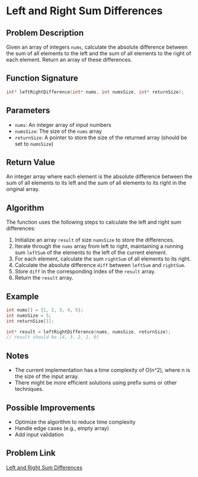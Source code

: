 # Left and Right Sum Differences

## Problem Description

Given an array of integers `nums`, calculate the absolute difference between the sum of all elements to the left and the sum of all elements to the right of each element. Return an array of these differences.

## Function Signature

```c
int* leftRightDifference(int* nums, int numsSize, int* returnSize);
```

## Parameters

- `nums`: An integer array of input numbers
- `numsSize`: The size of the `nums` array
- `returnSize`: A pointer to store the size of the returned array (should be set to `numsSize`)

## Return Value

An integer array where each element is the absolute difference between the sum of all elements to its left and the sum of all elements to its right in the original array.

## Algorithm

The function uses the following steps to calculate the left and right sum differences:

1. Initialize an array `result` of size `numsSize` to store the differences.
2. Iterate through the `nums` array from left to right, maintaining a running sum `leftSum` of the elements to the left of the current element.
3. For each element, calculate the sum `rightSum` of all elements to its right.
4. Calculate the absolute difference `diff` between `leftSum` and `rightSum`.
5. Store `diff` in the corresponding index of the `result` array.
6. Return the `result` array.

## Example

```c
int nums[] = {1, 2, 3, 4, 5};
int numsSize = 5;
int returnSize[1];

int* result = leftRightDifference(nums, numsSize, returnSize);
// result should be [4, 3, 2, 1, 0]
```

## Notes

- The current implementation has a time complexity of O(n^2), where n is the size of the input array.
- There might be more efficient solutions using prefix sums or other techniques.

## Possible Improvements

- Optimize the algorithm to reduce time complexity
- Handle edge cases (e.g., empty array)
- Add input validation

## Problem Link
[Left and Right Sum Differences](https://leetcode.com/problems/left-and-right-sum-differences/)